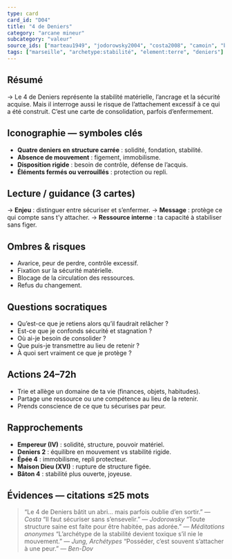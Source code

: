```yaml
---
type: card
card_id: "D04"
title: "4 de Deniers"
category: "arcane mineur"
subcategory: "valeur"
source_ids: ["marteau1949", "jodorowsky2004", "costa2008", "camoin", "bendov2011", "delcamp", "nadolny2018", "jung", "meditations_anonymes", "nichols"]
tags: ["marseille", "archetype:stabilité", "element:terre", "deniers"]
---
```


## Résumé
→ Le 4 de Deniers représente la stabilité matérielle, l’ancrage et la sécurité acquise. Mais il interroge aussi le risque de l’attachement excessif à ce qui a été construit. C’est une carte de consolidation, parfois d’enfermement.

## Iconographie — symboles clés
- **Quatre deniers en structure carrée** : solidité, fondation, stabilité.
- **Absence de mouvement** : figement, immobilisme.
- **Disposition rigide** : besoin de contrôle, défense de l’acquis.
- **Éléments fermés ou verrouillés** : protection ou repli.

## Lecture / guidance (3 cartes)
→ **Enjeu** : distinguer entre sécuriser et s’enfermer.
→ **Message** : protège ce qui compte sans t’y attacher.
→ **Ressource interne** : ta capacité à stabiliser sans figer.

## Ombres & risques
- Avarice, peur de perdre, contrôle excessif.
- Fixation sur la sécurité matérielle.
- Blocage de la circulation des ressources.
- Refus du changement.

## Questions socratiques
- Qu’est-ce que je retiens alors qu’il faudrait relâcher ?
- Est-ce que je confonds sécurité et stagnation ?
- Où ai-je besoin de consolider ?
- Que puis-je transmettre au lieu de retenir ?
- À quoi sert vraiment ce que je protège ?

## Actions 24–72h
- Trie et allège un domaine de ta vie (finances, objets, habitudes).
- Partage une ressource ou une compétence au lieu de la retenir.
- Prends conscience de ce que tu sécurises par peur.

## Rapprochements
- **Empereur (IV)** : solidité, structure, pouvoir matériel.
- **Deniers 2** : équilibre en mouvement vs stabilité rigide.
- **Épée 4** : immobilisme, repli protecteur.
- **Maison Dieu (XVI)** : rupture de structure figée.
- **Bâton 4** : stabilité plus ouverte, joyeuse.

## Évidences — citations ≤25 mots
> “Le 4 de Deniers bâtit un abri… mais parfois oublie d’en sortir.” — *Costa*
> “Il faut sécuriser sans s’ensevelir.” — *Jodorowsky*
> “Toute structure saine est faite pour être habitée, pas adorée.” — *Méditations anonymes*
> “L’archétype de la stabilité devient toxique s’il nie le mouvement.” — *Jung, Archétypes*
> “Posséder, c’est souvent s’attacher à une peur.” — *Ben-Dov*
